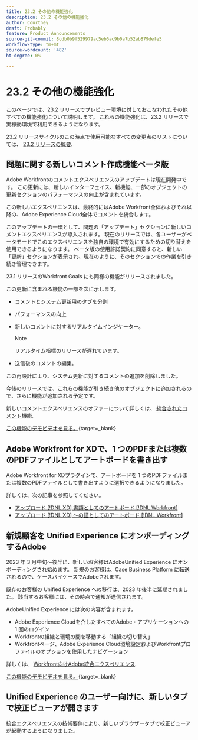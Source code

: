 ```yaml
---
title: 23.2 その他の機能強化
description: 23.2 その他の機能強化
author: Courtney
draft: Probably
feature: Product Announcements
source-git-commit: 8cdb0b9f529979ac5eb6ac9b0a7b52ab879defe5
workflow-type: tm+mt
source-wordcount: '482'
ht-degree: 0%

---
```


# 23.2 その他の機能強化

このページでは、23.2 リリースでプレビュー環境に対しておこなわれたその他すべての機能強化について説明します。 これらの機能強化は、23.2 リリースで実稼動環境で利用できるようになります。

23.2 リリースサイクルのこの時点で使用可能なすべての変更点のリストについては、 [23.2 リリースの概要](/help/quicksilver/product-announcements/product-releases/23.2-release-activity/23-2-release-overview.md).

## 問題に関する新しいコメント作成機能ベータ版

Adobe Workfrontのコメントエクスペリエンスのアップデートは現在開発中です。 この更新には、新しいインターフェイス、新機能、一部のオブジェクトの更新セクションのパフォーマンスの向上が含まれています。

この新しいエクスペリエンスは、最終的にはAdobe Workfront全体およびそれ以降の、Adobe Experience Cloud全体でコメントを統合します。

このアップデートの一環として、問題の「アップデート」セクションに新しいコメントエクスペリエンスが導入されます。 現在のリリースでは、各ユーザーがベータモードでこのエクスペリエンスを独自の環境で有効にするための切り替えを使用できるようになります。 ベータ版の使用許諾契約に同意すると、新しい「更新」セクションが表示され、現在のように、そのセクションでの作業を引き続き管理できます。

23.1 リリースのWorkfront Goals にも同様の機能がリリースされました。

この更新に含まれる機能の一部を次に示します。

* コメントとシステム更新用のタブを分割

* パフォーマンスの向上

* 新しいコメントに対するリアルタイムインジケーター。
   >[!NOTE]
   >
   >リアルタイム指標のリリースが遅れています。

* 送信後のコメントの編集。

この再設計により、システム更新に対するコメントの追加を削除しました。

今後のリリースでは、これらの機能が引き続き他のオブジェクトに追加されるので、さらに機能が追加される予定です。

新しいコメントエクスペリエンスのオファーについて詳しくは、 [統合されたコメント機能](/help/quicksilver/workfront-basics/updating-work-items-and-viewing-updates/unified-commenting-experience.md).

[この機能のデモビデオを見る。](https://video.tv.adobe.com/v/3416962/){target=_blank}

## Adobe Workfront for XDで、1 つのPDFまたは複数のPDFファイルとしてアートボードを書き出す

Adobe Workfront for XDプラグインで、アートボードを 1 つのPDFファイルまたは複数のPDFファイルとして書き出すように選択できるようになりました。

詳しくは、次の記事を参照してください。

* [アップロード [!DNL XD] 書類としてのアートボード [!DNL Workfront]](/help/quicksilver/workfront-integrations-and-apps/adobe-workfront-for-creative-cloud/wf-adobe-xd-docs.md)
* [アップロード [!DNL XD] ～の証としてのアートボード [!DNL Workfront]](/help/quicksilver/workfront-integrations-and-apps/adobe-workfront-for-creative-cloud/wf-adobe-xd-proofs.md)

## 新規顧客を Unified Experience にオンボーディングするAdobe

2023 年 3 月中旬～後半に、新しいお客様はAdobeUnified Experience にオンボーディングされ始めます。 新規のお客様は、Case Business Platform に転送されるので、ケースバイケースでAdobeされます。

既存のお客様の Unified Experience への移行は、2023 年後半に延期されました。 該当するお客様には、その時点で通知が送信されます。

AdobeUnified Experience には次の内容が含まれます。

* Adobe Experience Cloudを介したすべてのAdobe・アプリケーションへの 1 回のログイン
* Workfrontの組織と環境の間を移動する「組織の切り替え」
* Workfrontページ、Adobe Experience Cloud環境設定およびWorkfrontプロファイルのオプションを使用したナビゲーション

詳しくは、 [Workfront向けAdobe統合エクスペリエンス](/help/quicksilver/workfront-basics/navigate-workfront/workfront-navigation/adobe-unified-experience.md).

[この機能のデモビデオを見る。](https://video.tv.adobe.com/v/3412388/){target=_blank}

## Unified Experience のユーザー向けに、新しいタブで校正ビューアが開きます

統合エクスペリエンスの技術要件により、新しいブラウザータブで校正ビューアが起動するようになりました。